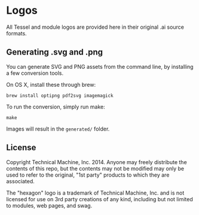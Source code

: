 # Logos

All Tessel and module logos are provided here in their original .ai source formats.

## Generating .svg and .png 

You can generate SVG and PNG assets from the command line, by installing a few conversion tools.

On OS X, install these through brew:

```
brew install optipng pdf2svg imagemagick
```

To run the conversion, simply run make:

```
make
```

Images will result in the `generated/` folder.

## License

Copyright Technical Machine, Inc. 2014. Anyone may freely distribute the contents of this repo, but the contents may not be modified may only be used to refer to the original, "1st party" products to which they are associated.

The "hexagon" logo is a trademark of Technical Machine, Inc. and is not licensed for use on 3rd party creations of any kind, including but not limited to modules, web pages, and swag.
